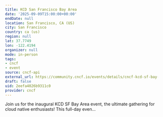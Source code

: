 ```yaml
---
title: KCD San Francisco Bay Area
date: '2025-09-09T15:00:00+00:00'
endDate: null
location: San Francisco, CA (US)
city: San Francisco
country: ca (us)
region: null
lat: 37.7749
lon: -122.4194
organizer: null
mode: in-person
tags:
- cncf
- event
source: cncf-api
external_url: https://community.cncf.io/events/details/cncf-kcd-sf-bay-area-presents-kcd-san-francisco-bay-area/
draft: false
uid: 2eefa4026b9311c0
provider: cncf
---
```

Join us for the inaugural KCD SF Bay Area event, the ultimate gathering for cloud native enthusiasts! This full-day even...
